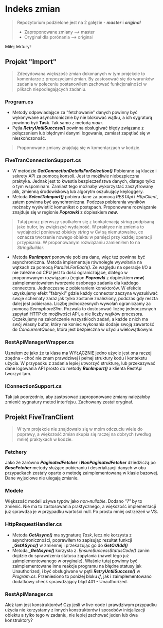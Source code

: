 # Indeks zmian
> Repozytorium podzielone jest na 2 gałęzie - ***master*** i ***original***
> - Zaproponowane zmiany  --> master
> - Oryginał dla porónania --> original

Miłej lektury!
## Projekt "Import"
> Zdecydowana większość zmian dokonanych w tym projekcie to komentarze z propozycjami zmian.
> By zastosować się do warunków zadania w poleceniu postanowiłem zachować funkcjonalności w plikach niepodlegających zadaniu.
### Program.cs
 - Metody odpowiadające za "fetchowanie" danych powinny być wykonywane asynchronicznie by nie blokować wątku, a ich sygraturą powinno być **Task**. Tak samo z metodą *main*.
 - Pętla ***RetryUntilSuccess()*** powinna obsługiwać błędy związane z połączeniem lub błędnymi danymi logowania, zamiast zapętlać się w nieskończoność. 
 > Proponowane zmiany znajdują się w komentarzach w kodzie.

### FiveTranConnectionSupport.cs
- W metodzie ***GetConnectionDetailsForSelection()*** Pobierane są klucze i sekrety API za pomocą konsoli. Jest to możliwie niebezpieczna praktyka. Jednak jest to kwestia bezpieczeństwa danych, dlatego tylko o tym wspominam. Zamiast tego możnaby wykorzystać zaszyfrowany plik, zmienną środowiskową lub algorytm oszukujący keyloggery.
- Metoda ***SelectToImport()*** pobiera dane za pomocą *RESTApi* i *HttpClient*, zatem powinna być asynchroniczna. Podczas pobierania wyników możnaby wyświetlić komunikat o postępach. Proponowane rozwiązanie znajduje się w regionie ***Poprawki*** z dopieskiem ***new***.
> Tutaj poraz pierwszy spotkałem się z konkatenacją *string* podpisaną jako bufor, by zwiększyć wydajność. W praktyce nie zmienia to wydajności ponieważ obiekty *string* w C# są niemutowalne, co oznacza tworzenie nowego obiektu w pamięci przy każdej operacji przypisania. W proponowanym rozwiązaniu zamieniłem to na *StringBuilder*.
- Metoda ***RunImport*** ponownie pobiera dane, więc też powinna być asynchroniczna. Metoda implementuje równoległe wywołania na wątkach za pomocą *Parallel.ForEach()*. Ze względu na operacje I/O a nie zależne od CPU jest to dość ograniczające, dlatego w proponowanym rozwiązaniu (region ***Poprawki*** z dopieskiem ***new***) zaimplementowałem tworzenie osobnego zadania dla każdego connectora. Jednoczesne z pobieraniem konektorów. W efekcie uzyskujemy efekt "fabryki" gdzie każdy connector zaczyna wyszukiwać swoje schematy zaraz jak tylko zostanie znaleziony, podczas gdy reszta dalej jest pobierana. Liczbę jednoczesnych wywołań ograniczamy za pomocą *SemaphoreSlim*. Pozwala to dostosować liczbę jednoczesnych zapytań HTTP do możliwości API, a nie liczby wątków procesora. Oczekujemy na zakończenie wszystkioch zadań, a każde z nich ma swój własny bufor, który na koniec wykonania dodaje swoją zawartość do *ConcurrentQueue*, która jest bezpieczna w użyciu wielowątkowym.

### RestApiManagerWrapper.cs
Uznałem że jako że ta klasa ma WYŁĄCZNIE jedno użycie jest ona raczej zbędna - choć nie znam prawdziwej i pełnej struktury kodu i kontekstu użycia. W przypadku z zadania lepiej utworzyć strukturę, lub przekazywać dane logowania API prosto do metody ***RunImport()*** a klienta RestApi tworzyć tam.

### IConnectionSupport.cs
Tak jak poprzednio, aby zastosować zaproponowane zmiany należałoby zmienić sygnatury metod interfejsu. Zachowany został oryginał.

## Projekt FiveTranClient

> W tym projekcie nie znajdowało się w moim odczuciu wiele do poprawy, a większość zmian skupia się raczej na dobrych (według mnie) praktykach w kodzie.

### Fetchery
Jako że zarówno ***PaginatedFetcher*** i ***NonPaginatedFetcher*** dziedziczą po ***BaseFetcher*** metody służące pobieraniu i deserializacji danych w obu przypadkach zostały oparte o metodę zaimplementowaną w klasie bazowej. Dane wyjściowe nie ulegają zmianie. 

### Modele

Większość modeli używa typów jako *non-nullable*. Dodano *"?"* by to zmienić. Nie ma to zastosowania praktycznego, a większość implementacji już sprawdza je w przypadku wartości null.  Po prostu mniej ostrzeżeń w VS.

### HttpRequestHandler.cs
- Metoda ***GetAsync()*** ma sygnaturę *Task*, lecz nie korzysta z asynchroniczności, poprawiłem to zapisując rezultat funkcji ***_GetASync()*** w zmiennej i przekazując go do ***GetOrAdd()***
- Metoda ***_GetAsync()*** korzysta z *.EnsureSuccessStatusCode()* zanim dojdzie do sprawdzenia statusu zapytania (nawet tego już zaimplementowanego w oryginale). Właśnie tutaj powinny być zaimplementowane inne reakcje programu na błędne statusy jak Unauthorized, i być obsługiwane w pętli ***RetryUntilSuccess()*** w *Program.cs*. Przeniesiono to poniżej bloku *if*, jak i zaimplementowano dodatkowy check sprawdzający błąd 401 - Unauthorized.

### RestApiManager.cs
Ależ tam jest konstruktorów!
Czy jeśli w live-code i prawdziwym przypadku użycia nie korzystamy z innych konstruktorów i sposobów inicjalizacji obiektu a tylko tego w zadaniu, nie lepiej zachować jeden lub dwa konstruktory?
